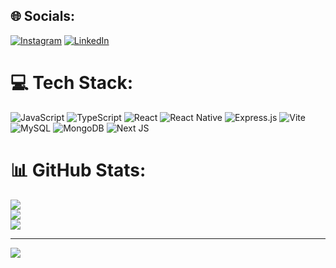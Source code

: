 
## 🌐 Socials:
[![Instagram](https://img.shields.io/badge/Instagram-%23E4405F.svg?logo=Instagram&logoColor=white)](https://instagram.com/refi_aldba) [![LinkedIn](https://img.shields.io/badge/LinkedIn-%230077B5.svg?logo=linkedin&logoColor=white)](https://linkedin.com/in/muhammad-refie-aldiba) 

# 💻 Tech Stack:
![JavaScript](https://img.shields.io/badge/javascript-%23323330.svg?style=for-the-badge&logo=javascript&logoColor=%23F7DF1E) ![TypeScript](https://img.shields.io/badge/typescript-%23007ACC.svg?style=for-the-badge&logo=typescript&logoColor=white) ![React](https://img.shields.io/badge/react-%2320232a.svg?style=for-the-badge&logo=react&logoColor=%2361DAFB) ![React Native](https://img.shields.io/badge/react_native-%2320232a.svg?style=for-the-badge&logo=react&logoColor=%2361DAFB) ![Express.js](https://img.shields.io/badge/express.js-%23404d59.svg?style=for-the-badge&logo=express&logoColor=%2361DAFB) ![Vite](https://img.shields.io/badge/vite-%23646CFF.svg?style=for-the-badge&logo=vite&logoColor=white) ![MySQL](https://img.shields.io/badge/mysql-4479A1.svg?style=for-the-badge&logo=mysql&logoColor=white) ![MongoDB](https://img.shields.io/badge/MongoDB-%234ea94b.svg?style=for-the-badge&logo=mongodb&logoColor=white) ![Next JS](https://img.shields.io/badge/Next-black?style=for-the-badge&logo=next.js&logoColor=white)
# 📊 GitHub Stats:
![](https://github-readme-stats.vercel.app/api?username=refiealdiba&theme=react&hide_border=true&include_all_commits=false&count_private=false)<br/>
![](https://nirzak-streak-stats.vercel.app/?user=refiealdiba&theme=react&hide_border=true)<br/>
![](https://github-readme-stats.vercel.app/api/top-langs/?username=refiealdiba&theme=react&hide_border=true&include_all_commits=false&count_private=false&layout=compact)

---
[![](https://visitcount.itsvg.in/api?id=refiealdiba&icon=0&color=0)](https://visitcount.itsvg.in)

<!-- Proudly created with GPRM ( https://gprm.itsvg.in ) -->
